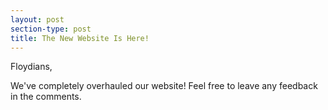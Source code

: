 ```yaml
---
layout: post
section-type: post
title: The New Website Is Here!
---
```


Floydians,

We've completely overhauled our website! Feel free to leave any feedback in the comments.
